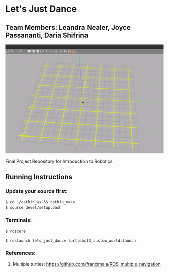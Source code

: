 # Let's Just Dance

## Team Members: Leandra Nealer, Joyce Passananti, Daria Shifrina


<p align="center">
  <img src="mapgrid.png" alt="City Grid"/>
</p>

Final Project Repository for Introduction to Robotics. 



## Running Instructions 

### Update your source first:

```
$ cd ~/catkin_ws && catkin_make
$ source devel/setup.bash  
```


### Terminals:

```
$ roscore
```

```
$ roslaunch lets_just_dance turtlebot3_custom_world.launch
```

### References:

1. Multiple turtles: https://github.com/francimala/ROS_multiple_navigation
